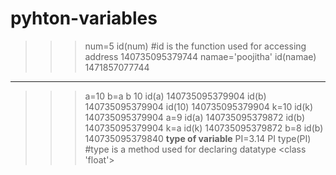 # pyhton-variables
>>> num=5
>>> id(num)   #id is the function used for accessing address
140735095379744
>>> namae='poojitha'
>>> id(namae)
1471857077744
------------------
>>> a=10
>>> b=a
>>> b
10
>>> id(a)
140735095379904
>>> id(b)
140735095379904
>>> id(10)
140735095379904
>>> k=10
>>> id(k)
140735095379904
>>> a=9
>>> id(a)
140735095379872
>>> id(b)
140735095379904
>>> k=a
>>> id(k)
140735095379872
>>> b=8
>>> id(b)
140735095379840
****type of variable****
PI=3.14
PI
type(PI)   #type is a method used for declaring datatype
<class 'float'>

